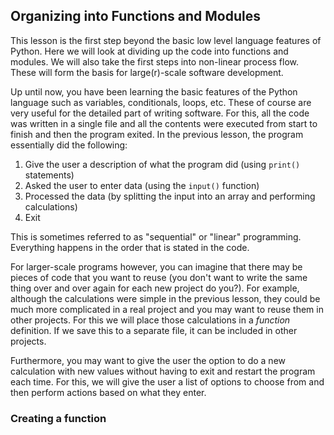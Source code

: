 ## Organizing into Functions and Modules

This lesson is the first step beyond the basic low level language features of Python. Here we will look at dividing up the code into functions and modules. We will also take the first steps into non-linear process flow. These will form the basis for large(r)-scale software development.

Up until now, you have been learning the basic features of the Python language such as variables, conditionals, loops, etc. These of course are very useful for the detailed part of writing software. For this, all the code was written in a single file and all the contents were executed from start to finish and then the program exited. In the previous lesson, the program essentially did the following:

1. Give the user a description of what the program did (using ```print()``` statements)
2. Asked the user to enter data (using the ```input()``` function)
3. Processed the data (by splitting the input into an array and performing calculations)
4. Exit

This is sometimes referred to as "sequential" or "linear" programming. Everything happens in the order that is stated in the code.

For larger-scale programs however, you can imagine that there may be pieces of code that you want to reuse (you don't want to write the same thing over and over again for each new project do you?). For example, although the calculations were simple in the previous lesson, they could be much more complicated in a real project and you may want to reuse them in other projects. For this we will place those calculations in a *function* definition. If we save this to a separate file, it can be included in other projects.

Furthermore, you may want to give the user the option to do a new calculation with new values without having to exit and restart the program each time. For this, we will give the user a list of options to choose from and then perform actions based on what they enter.

### Creating a function


